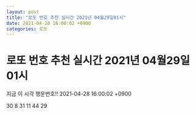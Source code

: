 ```yaml
---
layout: post
title: "로또 번호 추천 실시간 2021년 04월29일01시"
date: 2021-04-28 16:00:02 +0900
categories: 로또
---
```


# 로또 번호 추천 실시간 2021년 04월29일01시

지금 이 시각 행운번호!! 2021-04-28 16:00:02 +0900

 30  8  31  11  44  29 

